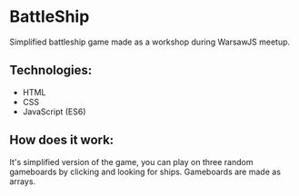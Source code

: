# BattleShip
Simplified battleship game made as a workshop during WarsawJS meetup.

## Technologies:
* HTML
* CSS
* JavaScript (ES6)

## How does it work:
It's simplified version of the game, you can play on three random gameboards by clicking and looking for ships. Gameboards are made as arrays.
